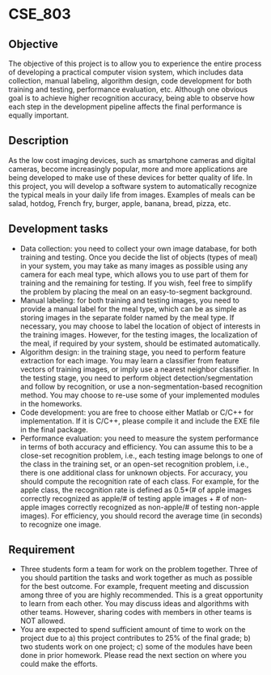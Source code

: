 # CSE_803

## Objective
The objective of this project is to allow you to experience the entire process of developing a practical computer vision system, which includes data collection, manual labeling, algorithm design, code development for both training and testing, performance evaluation, etc. Although one obvious goal is to achieve higher recognition accuracy, being able to observe how each step in the development pipeline affects the final performance is equally important.

## Description
As the low cost imaging devices, such as smartphone cameras and digital cameras, become increasingly popular, more and more applications are being developed to make use of these devices for better quality of life. In this project, you will develop a software system to automatically recognize the typical meals in your daily life from images. Examples of meals can be salad, hotdog, French fry, burger, apple, banana, bread, pizza, etc.

## Development tasks
* Data collection: you need to collect your own image database, for both training and testing. Once you decide the list of objects (types of meal) in your system, you may take as many images as possible using any camera for each meal type, which allows you to use part of them for training and the remaining for testing. If you wish, feel free to simplify the problem by placing the meal on an easy-to-segment background.
* Manual labeling: for both training and testing images, you need to provide a manual label for the meal type, which can be as simple as storing images in the separate folder named by the meal type. If necessary, you may choose to label the location of object of interests in the training images. However, for the testing images, the localization of the meal, if required by your system, should be estimated automatically.
* Algorithm design: in the training stage, you need to perform feature extraction for each image. You may learn a classifier from feature vectors of training images, or imply use a nearest neighbor classifier. In the testing stage, you need to perform object detection/segmentation and follow by recognition, or use a non-segmentation-based recognition method. You may choose to re-use some of your implemented modules in the homeworks.
* Code development: you are free to choose either Matlab or C/C++ for implementation. If it is C/C++, please compile it and include the EXE file in the final package.
* Performance evaluation: you need to measure the system performance in terms of both accuracy and efficiency. You can assume this to be a close-set recognition problem, i.e., each testing image belongs to one of the class in the training set, or an open-set recognition problem, i.e., there is one additional class for unknown objects. For accuracy, you should compute the recognition rate of each class. For example, for the apple class, the recognition rate is defined as 0.5*(# of apple images correctly recognized as apple/# of testing apple images + # of non-apple images correctly recognized as non-apple/# of testing non-apple images). For efficiency, you should record the average time (in seconds) to recognize one image.

## Requirement
* Three students form a team for work on the problem together. Three of you should partition the tasks and work together as much as possible for the best outcome. For example, frequent meeting and discussion among three of you are highly recommended. This is a great opportunity to learn from each other. You may discuss ideas and algorithms with other teams. However, sharing codes with members in other teams is NOT allowed.
* You are expected to spend sufficient amount of time to work on the project due to a) this project contributes to 25% of the final grade; b) two students work on one project; c) some of the modules have been done in prior homework. Please read the next section on
where you could make the efforts.

